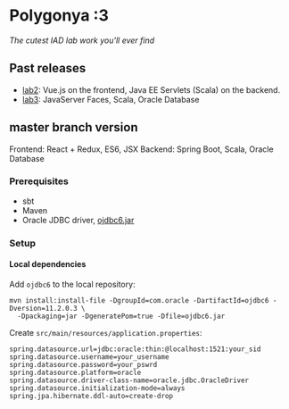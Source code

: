 # Polygonya :3

_The cutest IAD lab work you'll ever find_

## Past releases

* [lab2](https://github.com/band-of-four/polygonya/releases/tag/lab2):
Vue.js on the frontend, Java EE Servlets (Scala) on the backend.
* [lab3](https://github.com/band-of-four/polygonya/releases/tag/lab3):
JavaServer Faces, Scala, Oracle Database

## master branch version

Frontend: React + Redux, ES6, JSX
Backend: Spring Boot, Scala, Oracle Database

### Prerequisites

* sbt
* Maven
* Oracle JDBC driver, [ojdbc6.jar](https://www.oracle.com/technetwork/apps-tech/jdbc-112010-090769.html)

### Setup

#### Local dependencies

Add `ojdbc6` to the local repository:
```
mvn install:install-file -DgroupId=com.oracle -DartifactId=ojdbc6 -Dversion=11.2.0.3 \
  -Dpackaging=jar -DgeneratePom=true -Dfile=ojdbc6.jar
```

Create `src/main/resources/application.properties`:
```
spring.datasource.url=jdbc:oracle:thin:@localhost:1521:your_sid
spring.datasource.username=your_username
spring.datasource.password=your_pswrd
spring.datasource.platform=oracle
spring.datasource.driver-class-name=oracle.jdbc.OracleDriver
spring.datasource.initialization-mode=always
spring.jpa.hibernate.ddl-auto=create-drop
```
